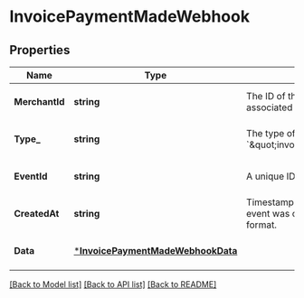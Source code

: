 # InvoicePaymentMadeWebhook

## Properties

 Name           | Type                                                                   | Description                                                                        | Notes                        
----------------|------------------------------------------------------------------------|------------------------------------------------------------------------------------|------------------------------
 **MerchantId** | **string**                                                             | The ID of the target merchant associated with the event.                           | [optional] [default to null] 
 **Type_**      | **string**                                                             | The type of event this represents, &#x60;\&quot;invoice.payment_made\&quot;&#x60;. | [optional] [default to null] 
 **EventId**    | **string**                                                             | A unique ID for the webhook event.                                                 | [optional] [default to null] 
 **CreatedAt**  | **string**                                                             | Timestamp of when the webhook event was created, in RFC 3339 format.               | [optional] [default to null] 
 **Data**       | [***InvoicePaymentMadeWebhookData**](InvoicePaymentMadeWebhookData.md) |                                                                                    | [optional] [default to null] 

[[Back to Model list]](../README.md#documentation-for-models) [[Back to API list]](../README.md#documentation-for-api-endpoints) [[Back to README]](../README.md)

